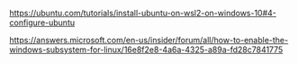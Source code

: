 https://ubuntu.com/tutorials/install-ubuntu-on-wsl2-on-windows-10#4-configure-ubuntu

https://answers.microsoft.com/en-us/insider/forum/all/how-to-enable-the-windows-subsystem-for-linux/16e8f2e8-4a6a-4325-a89a-fd28c7841775